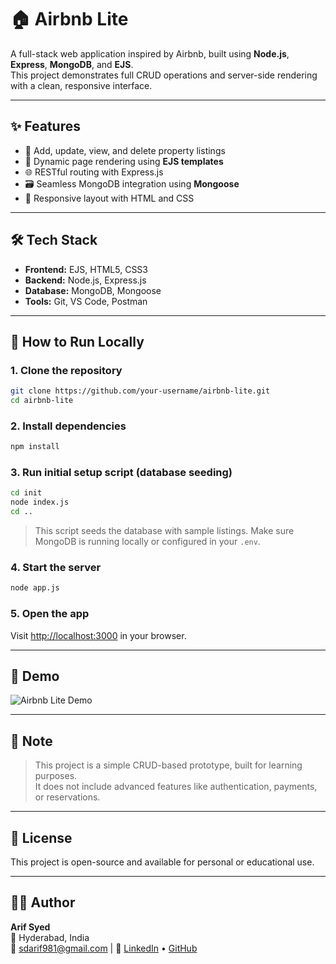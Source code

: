 # 🏠 Airbnb Lite

A full-stack web application inspired by Airbnb, built using **Node.js**, **Express**, **MongoDB**, and **EJS**.  
This project demonstrates full CRUD operations and server-side rendering with a clean, responsive interface.

---

## ✨ Features

- 🏡 Add, update, view, and delete property listings
- 📄 Dynamic page rendering using **EJS templates**
- 🌐 RESTful routing with Express.js
- 🗃️ Seamless MongoDB integration using **Mongoose**
- 📱 Responsive layout with HTML and CSS

---

## 🛠️ Tech Stack

- **Frontend:** EJS, HTML5, CSS3  
- **Backend:** Node.js, Express.js  
- **Database:** MongoDB, Mongoose  
- **Tools:** Git, VS Code, Postman

---

## 🚀 How to Run Locally

### 1. Clone the repository
```bash
git clone https://github.com/your-username/airbnb-lite.git
cd airbnb-lite
```

### 2. Install dependencies
```bash
npm install
```

### 3. Run initial setup script (database seeding)
```bash
cd init
node index.js
cd ..
```

> This script seeds the database with sample listings. Make sure MongoDB is running locally or configured in your `.env`.

### 4. Start the server
```bash
node app.js
```

### 5. Open the app
Visit [http://localhost:3000](http://localhost:3000) in your browser.

---

## 📸 Demo

![Airbnb Lite Demo](./airbnb.gif)

---

## 📌 Note

> This project is a simple CRUD-based prototype, built for learning purposes.  
> It does not include advanced features like authentication, payments, or reservations.

---

## 📎 License

This project is open-source and available for personal or educational use.

---

## 🙋‍♂️ Author

**Arif Syed**  
📍 Hyderabad, India  
📧 sdarif981@gmail.com | 
🔗 [LinkedIn](https://www.linkedin.com/in/syedarif981/) • [GitHub](https://github.com/sdarif981) 
